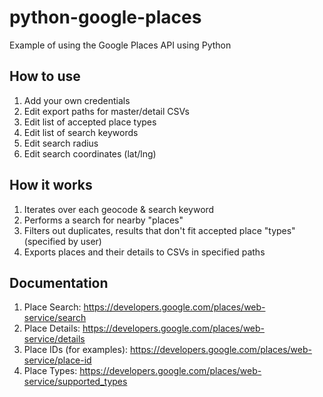 # python-google-places

Example of using the Google Places API using Python

## How to use

1. Add your own credentials
2. Edit export paths for master/detail CSVs
3. Edit list of accepted place types
4. Edit list of search keywords
5. Edit search radius
6. Edit search coordinates (lat/lng)

## How it works

1. Iterates over each geocode & search keyword
2. Performs a search for nearby "places"
3. Filters out duplicates, results that don't fit accepted place "types" (specified by user)
4. Exports places and their details to CSVs in specified paths

## Documentation

1. Place Search: https://developers.google.com/places/web-service/search
2. Place Details: https://developers.google.com/places/web-service/details
3. Place IDs (for examples): https://developers.google.com/places/web-service/place-id
4. Place Types: https://developers.google.com/places/web-service/supported_types
